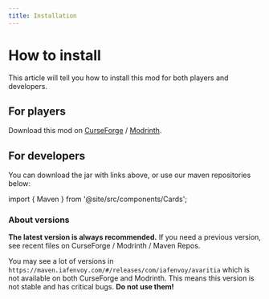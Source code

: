 ```yaml
---
title: Installation
---
```


# How to install

This article will tell you how to install this mod for both players and developers.

## For players

Download this mod on [CurseForge](https://www.curseforge.com/minecraft/mc-mods/avaritiareborn) / [Modrinth](https://modrinth.com/mod/avaritiareborn).

## For developers

You can download the jar with links above, or use our maven repositories below:

import { Maven } from '@site/src/components/Cards';

<Maven name="IAFEnvoy's Maven" link="https://maven.iafenvoy.com/releases" group="com.iafenvoy" artifact="avaritia"/>

### About versions

**The latest version is always recommended.** If you need a previous version, see recent files on CurseForge / Modrinth / Maven Repos.

You may see a lot of versions in `https://maven.iafenvoy.com/#/releases/com/iafenvoy/avaritia` which is not available on both CurseForge and Modrinth. This means this version is not stable and has critical bugs. **Do not use them!**